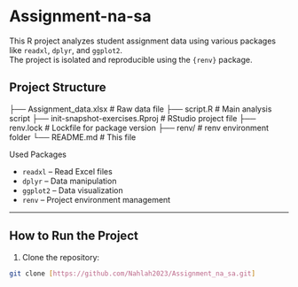 # Assignment-na-sa
This R project analyzes student assignment data using various packages like `readxl`, `dplyr`, and `ggplot2`.  
The project is isolated and reproducible using the `{renv}` package.

## Project Structure

├── Assignment_data.xlsx # Raw data file
├── script.R # Main analysis script
├── init-snapshot-exercises.Rproj # RStudio project file
├── renv.lock # Lockfile for package version
├── renv/ # renv environment folder
└── README.md # This file


Used Packages

- `readxl` – Read Excel files
- `dplyr` – Data manipulation
- `ggplot2` – Data visualization
- `renv` – Project environment management

---

## How to Run the Project
1. Clone the repository:
```bash
git clone [https://github.com/Nahlah2023/Assignment_na_sa.git]
